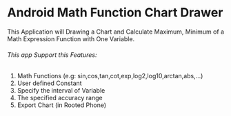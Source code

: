 # Android Math Function Chart Drawer

This Application will Drawing a Chart and Calculate Maximum, Minimum of a Math Expression Function with One Variable.
###### This app Support this Features:
1. Math Functions (e.g: sin,cos,tan,cot,exp,log2,log10,arctan,abs,...)
2. User defined Constant
3. Specify the interval of Variable
4. The specified accuracy range
5. Export Chart (in Rooted Phone)
